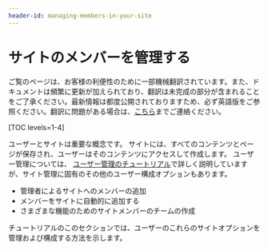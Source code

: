 ```yaml
---
header-id: managing-members-in-your-site
---
```


# サイトのメンバーを管理する

<p class="alert alert-info"><span class="wysiwyg-color-blue120">ご覧のページは、お客様の利便性のために一部機械翻訳されています。また、ドキュメントは頻繁に更新が加えられており、翻訳は未完成の部分が含まれることをご了承ください。最新情報は都度公開されておりますため、必ず英語版をご参照ください。翻訳に問題がある場合は、<a href="mailto:support-content-jp@liferay.com">こちら</a>までご連絡ください。</span></p>

[TOC levels=1-4]

ユーザーとサイトは重要な概念です。 サイトには、すべてのコンテンツとページが保存され、ユーザーはそのコンテンツにアクセスして作成します。 ユーザー管理については、 [ユーザー管理のチュートリアル](/docs/7-1/user/-/knowledge_base/u/managing-users)で詳しく説明していますが、サイト管理に固有のその他のユーザー構成オプションもあります。

  - 管理者によるサイトへのメンバーの追加
  - メンバーをサイトに自動的に追加する
  - さまざまな機能のためのサイトメンバーのチームの作成

チュートリアルのこのセクションでは、ユーザーのこれらのサイトオプションを管理および構成する方法を示します。
